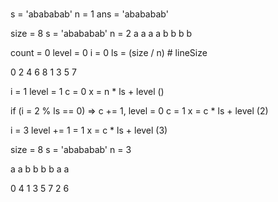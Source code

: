#
s = 'abababab' n = 1
ans = 'abababab'

size = 8
s = 'abababab' n = 2
a a a a
b b b b

count = 0
level = 0
i = 0
ls = (size / n)  # lineSize

0 2 4 6 8
1 3 5 7

i = 1
level = 1
c = 0
x = n * ls + level ()

if (i = 2 % ls == 0) => c += 1, level = 0
c = 1
x = c * ls + level (2)

i = 3
level += 1 = 1
x = c * ls + level (3)


size = 8
s = 'abababab' n = 3

a   a
b b b b
a   a

0   4
1 3 5 7
2   6
